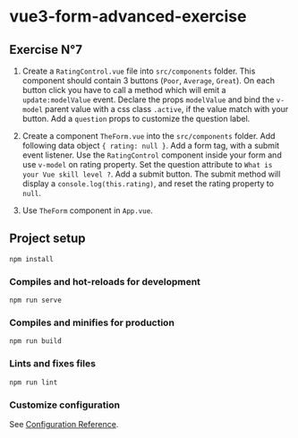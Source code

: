 # vue3-form-advanced-exercise

## Exercise N°7

1. Create a `RatingControl.vue` file into `src/components` folder.
   This component should contain 3 buttons (`Poor`, `Average`, `Great`).
   On each button click you have to call a method which will emit a `update:modelValue` event.
   Declare the props `modelValue` and bind the `v-model` parent value with a css class `.active`, if the value match with your button.
   Add a `question` props to customize the question label.

2. Create a component `TheForm.vue` into the `src/components` folder.
   Add following data object `{ rating: null }`.
   Add a form tag, with a submit event listener.
   Use the `RatingControl` component inside your form and use `v-model` on rating property.
   Set the question attribute to `What is your Vue skill level ?`.
   Add a submit button.
   The submit method will display a `console.log(this.rating)`, and reset the rating property to `null`.

3. Use `TheForm` component in `App.vue`.

## Project setup

```
npm install
```

### Compiles and hot-reloads for development

```
npm run serve
```

### Compiles and minifies for production

```
npm run build
```

### Lints and fixes files

```
npm run lint
```

### Customize configuration

See [Configuration Reference](https://cli.vuejs.org/config/).
